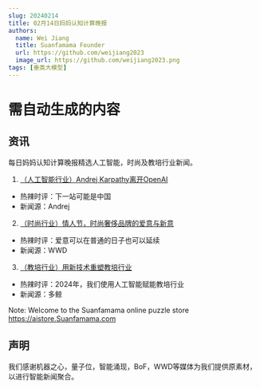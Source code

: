 ```yaml
---
slug: 20240214
title: 02月14日妈妈认知计算晚报
authors:
  name: Wei Jiang
  title: Suanfamama Founder
  url: https://github.com/weijiang2023
  image_url: https://github.com/weijiang2023.png
tags: [垂类大模型]
---
```


# 需自动生成的内容
## 资讯
每日妈妈认知计算晚报精选人工智能，时尚及教培行业新闻。

1. [（人工智能行业）Andrej Karpathy离开OpenAI](https://mp.weixin.qq.com/s/W51dVuCdPpJl86hyNxXptA)
* 热辣时评：下一站可能是中国
* 新闻源：Andrej

2. [（时尚行业）情人节，时尚奢侈品牌的爱意与新意](https://mp.weixin.qq.com/s/hu3pwGUUMygATTCTFP5sng)
* 热辣时评：爱意可以在普通的日子也可以延续
* 新闻源：WWD

3. [（教培行业）用新技术重塑教培行业](https://mp.weixin.qq.com/s/SSfyD4S4MQc08LkwFjo9eg)
* 热辣时评：2024年，我们使用人工智能赋能教培行业
* 新闻源：多鲸

Note: Welcome to the Suanfamama online puzzle store https://aistore.Suanfamama.com

## 声明

我们感谢机器之心，量子位，智能涌现，BoF，WWD等媒体为我们提供原素材，以进行智能新闻聚合。